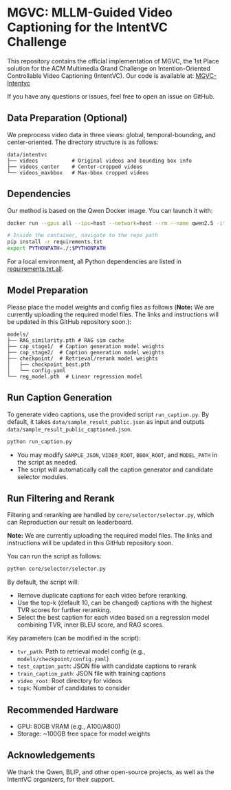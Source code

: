 
# MGVC: MLLM-Guided Video Captioning for the IntentVC Challenge

This repository contains the official implementation of MGVC, the 1st Place solution for the ACM Multimedia Grand Challenge on Intention-Oriented Controllable Video Captioning (IntentVC).
Our code is available at: [MGVC-Intentvc](https://github.com/smuelpeng/MGVC-Intentvc)

If you have any questions or issues, feel free to open an issue on GitHub.

## Data Preparation (Optional)
We preprocess video data in three views: global, temporal-bounding, and center-oriented. The directory structure is as follows:
```
data/intentvc
├── videos           # Original videos and bounding box info
├── videos_center    # Center-cropped videos
└── videos_maxbbox   # Max-bbox cropped videos
```

## Dependencies
Our method is based on the Qwen Docker image. You can launch it with:
```bash
docker run --gpus all --ipc=host --network=host --rm --name qwen2.5 -it qwenllm/qwenvl:2.5-cu121 bash

# Inside the container, navigate to the repo path
pip install -r requirements.txt
export PYTHONPATH=./:$PYTHONPATH
```
For a local environment, all Python dependencies are listed in [requirements.txt.all](requirements.txt.all).

## Model Preparation
Please place the model weights and config files as follows (**Note:** We are currently uploading the required model files. The links and instructions will be updated in this GitHub repository soon.):
```
models/
├── RAG_similarity.pth # RAG sim cache
├── cap_stage1/  # Caption generation model weights
├── cap_stage2/  # Caption generation model weights
├── checkpoint/  # Retrieval/rerank model weights
│   ├── checkpoint_best.pth
│   └── config.yaml
└── reg_model.pth  # Linear regression model
```



## Run Caption Generation
To generate video captions, use the provided script `run_caption.py`. By default, it takes `data/sample_result_public.json` as input and outputs `data/sample_result_public_captioned.json`.
```bash
python run_caption.py
```
- You may modify `SAMPLE_JSON`, `VIDEO_ROOT`, `BBOX_ROOT`, and `MODEL_PATH` in the script as needed.
- The script will automatically call the caption generator and candidate selector modules.

## Run Filtering and Rerank
Filtering and reranking are handled by `core/selector/selector.py`, which can Reproduction our result on leaderboard.

**Note:** We are currently uploading the required model files. The links and instructions will be updated in this GitHub repository soon.

You can run the script as follows:
```bash
python core/selector/selector.py
```

By default, the script will:
- Remove duplicate captions for each video before reranking.
- Use the top-k (default 10, can be changed) captions with the highest TVR scores for further reranking.
- Select the best caption for each video based on a regression model combining TVR, inner BLEU score, and RAG scores.

Key parameters (can be modified in the script):
- `tvr_path`: Path to retrieval model config (e.g., `models/checkpoint/config.yaml`)
- `test_caption_path`: JSON file with candidate captions to rerank
- `train_caption_path`: JSON file with training captions
- `video_root`: Root directory for videos
- `topk`: Number of candidates to consider


## Recommended Hardware
- GPU: 80GB VRAM (e.g., A100/A800)
- Storage: ~100GB free space for model weights

## Acknowledgements
We thank the Qwen, BLIP, and other open-source projects, as well as the IntentVC organizers, for their support.
